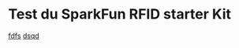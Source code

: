 # Test du SparkFun RFID starter Kit

[fdfs](https://www.sparkfun.com/products/13198?_ga=2.32719358.1725444577.1539675252-164434784.1539675252)
[dsqd](https://learn.sparkfun.com/tutorials/sparkfun-rfid-starter-kit-hookup-guide?_ga=2.138162032.1725444577.1539675252-164434784.1539675252)
